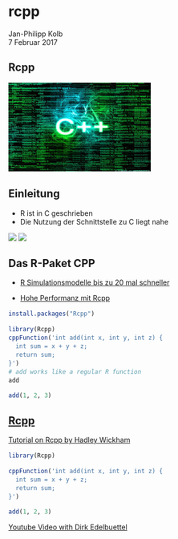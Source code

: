 # rcpp
Jan-Philipp Kolb  
7 Februar 2017  




## Rcpp

![](figure/cppimages.jpg)

## Einleitung

- R ist in C geschrieben
- Die Nutzung der Schnittstelle zu C liegt nahe

![](https://cdn.worldvectorlogo.com/logos/c.svg)
![](http://www.rcpp.org/book/seamless.png)

## Das R-Paket CPP 

- [R Simulationsmodelle bis zu 20 mal schneller](https://www.r-bloggers.com/make-your-r-simulation-models-20-times-faster/)

- [Hohe Performanz mit Rcpp](http://adv-r.had.co.nz/Rcpp.html)



```r
install.packages("Rcpp")
```


```r
library(Rcpp)
cppFunction('int add(int x, int y, int z) {
  int sum = x + y + z;
  return sum;
}')
# add works like a regular R function
add
```


```r
add(1, 2, 3)
```


## [Rcpp](http://dirk.eddelbuettel.com/code/rcpp/Rcpp-introduction.pdf)

[Tutorial on Rcpp by Hadley Wickham](http://adv-r.had.co.nz/Rcpp.html#rcpp-intro)


```r
library(Rcpp)
```


```r
cppFunction('int add(int x, int y, int z) {
  int sum = x + y + z;
  return sum;
}')
```



```r
add(1, 2, 3)
```



[Youtube Video with Dirk Edelbuettel](https://www.youtube.com/watch?v=ZKx5duewv-0)


